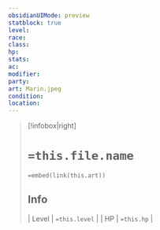 ```yaml
---
obsidianUIMode: preview
statblock: true
level: 
race: 
class: 
hp: 
stats: 
ac: 
modifier: 
party: 
art: Marin.jpeg
condition: 
location:
---
```


> [!infobox|right]
> # `=this.file.name`
> `=embed(link(this.art))`
> ## Info
> | Level | `=this.level` |
> | HP | `=this.hp` |

